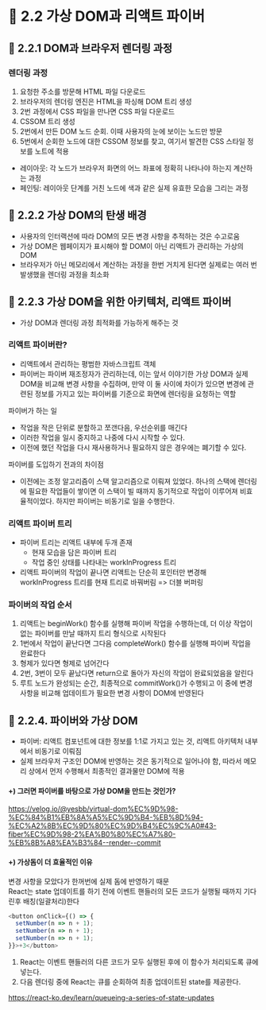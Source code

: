 # 🌟 2.2 가상 DOM과 리액트 파이버

## 📌 2.2.1 DOM과 브라우저 렌더링 과정

### 렌더링 과정

1. 요청한 주소를 방문해 HTML 파일 다운로드
2. 브라우저의 렌더링 엔진은 HTML을 파싱해 DOM 트리 생성
3. 2번 과정에서 CSS 파일을 만나면 CSS 파일 다운로드
4. CSSOM 트리 생성
5. 2번에서 만든 DOM 노드 순회. 이때 사용자의 눈에 보이는 노드만 방문
6. 5번에서 순회한 노드에 대한 CSSOM 정보를 찾고, 여기서 발견한 CSS 스타일 정보를 노트에 적용

- 레이아웃: 각 노드가 브라우저 화면의 어느 좌표에 정확히 나타나야 하는지 계산하는 과정
- 페인팅: 레이아웃 단계를 거친 노드에 색과 같은 실제 유효한 모습을 그리는 과정

## 📌 2.2.2 가상 DOM의 탄생 배경

- 사용자의 인터랙션에 따라 DOM의 모든 변경 사항을 추적하는 것은 수고로움
- 가상 DOM은 웹페이지가 표시해야 할 DOM이 아닌 리액트가 관리하는 가상의 DOM
- 브라우저가 아닌 메모리에서 계산하는 과정을 한번 거치게 된다면 실제로는 여러 번 발생했을 렌더링 과정을 최소화

## 📌 2.2.3 가상 DOM을 위한 아키텍처, 리액트 파이버

- 가상 DOM과 렌더링 과정 최적화를 가능하게 해주는 것

### 리액트 파이버란?

- 리액트에서 관리하는 평범한 자바스크립트 객체
- 파이버는 파이버 재조정자가 관리하는데, 이는 앞서 이야기한 가상 DOM과 실제 DOM을 비교해 변경 사항을 수집하며, 만약 이 둘 사이에 차이가 있으면 변경에 관련된 정보를 가지고 있는 파이버를 기준으로 화면에 렌더링을 요청하는 역할

파이버가 하는 일

- 작업을 작은 단위로 분할하고 쪼갠다음, 우선순위를 매긴다
- 이러한 작업을 일시 중지하고 나중에 다시 시작할 수 있다.
- 이전에 했던 작업을 다시 재사용하거나 필요하지 않은 경우에는 폐기할 수 있다.

파이버를 도입하기 전과의 차이점

- 이전에는 조정 알고리즘이 스택 알고리즘으로 이뤄져 있었다. 하나의 스택에 렌더링에 필요한 작업들이 쌓이면 이 스택이 빌 때까지 동기적으로 작업이 이루어져 비효율적이었다. 하지만 파이버는 비동기로 일을 수행한다.

### 리액트 파이버 트리

- 파이버 트리는 리액트 내부에 두개 존재
  - 현재 모습을 담은 파이버 트리
  - 작업 중인 상태를 나타내는 workInProgress 트리
- 리액트 파이버의 작업이 끝나면 리액트는 단순히 포인터만 변경해 workInProgress 트리를 현재 트리로 바꿔버림 => 더블 버퍼링

### 파이버의 작업 순서

1. 리액트는 beginWork() 함수를 실행해 파이버 작업을 수행하는데, 더 이상 작업이 없는 파이버를 만날 때까지 트리 형식으로 시작된다
2. 1번에서 작업이 끝난다면 그다음 completeWork() 함수를 실행해 파이버 작업을 완료한다
3. 형제가 있다면 형제로 넘어간다
4. 2번, 3번이 모두 끝났다면 return으로 돌아가 자신의 작업이 완료되었음을 알린다
5. 루트 노드가 완성되는 순간, 최종적으로 commitWork()가 수행되고 이 중에 변경 사항을 비교해 업데이트가 필요한 변경 사항이 DOM에 반영된다

## 📌 2.2.4. 파이버와 가상 DOM

- 파이버: 리액트 컴포넌트에 대한 정보를 1:1로 가지고 있는 것, 리액트 아키텍처 내부에서 비동기로 이뤄짐
- 실제 브라우저 구조인 DOM에 반영하는 것은 동기적으로 일어나야 함, 따라서 메모리 상에서 먼저 수행해서 최종적인 결과물만 DOM에 적용

#### +) 그러면 파이버를 바탕으로 가상 DOM을 만드는 것인가?
https://velog.io/@yesbb/virtual-dom%EC%9D%98-%EC%84%B1%EB%8A%A5%EC%9D%B4-%EB%8D%94-%EC%A2%8B%EC%9D%80%EC%9D%B4%EC%9C%A0#43-fiber%EC%9D%98-2%EA%B0%80%EC%A7%80-%EB%8B%A8%EA%B3%84--render--commit

#### +) 가상돔이 더 효율적인 이유
변경 사항을 모았다가 한꺼번에 실제 돔에 반영하기 때문<br/>
React는 state 업데이트를 하기 전에 이벤트 핸들러의 모든 코드가 실행될 때까지 기다린후 배칭(일괄처리)한다 <br/>

```js
<button onClick={() => {
  setNumber(n => n + 1);
  setNumber(n => n + 1);
  setNumber(n => n + 1);
}}>+3</button>
```

1. React는 이벤트 핸들러의 다른 코드가 모두 실행된 후에 이 함수가 처리되도록 큐에 넣는다.
2. 다음 렌더링 중에 React는 큐를 순회하여 최종 업데이트된 state를 제공한다.

https://react-ko.dev/learn/queueing-a-series-of-state-updates
